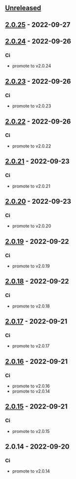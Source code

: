 <a name="unreleased"></a>
## [Unreleased]


<a name="2.0.25"></a>
## [2.0.25] - 2022-09-27

<a name="2.0.24"></a>
## [2.0.24] - 2022-09-26
### Ci
- promote to v2.0.24


<a name="2.0.23"></a>
## [2.0.23] - 2022-09-26
### Ci
- promote to v2.0.23


<a name="2.0.22"></a>
## [2.0.22] - 2022-09-26
### Ci
- promote to v2.0.22


<a name="2.0.21"></a>
## [2.0.21] - 2022-09-23
### Ci
- promote to v2.0.21


<a name="2.0.20"></a>
## [2.0.20] - 2022-09-23
### Ci
- promote to v2.0.20


<a name="2.0.19"></a>
## [2.0.19] - 2022-09-22
### Ci
- promote to v2.0.19


<a name="2.0.18"></a>
## [2.0.18] - 2022-09-22
### Ci
- promote to v2.0.18


<a name="2.0.17"></a>
## [2.0.17] - 2022-09-21
### Ci
- promote to v2.0.17


<a name="2.0.16"></a>
## [2.0.16] - 2022-09-21
### Ci
- promote to v2.0.16
- promote to v2.0.14


<a name="2.0.15"></a>
## [2.0.15] - 2022-09-21
### Ci
- promote to v2.0.15


<a name="2.0.14"></a>
## 2.0.14 - 2022-09-20
### Ci
- promote to v2.0.14


[Unreleased]: https://gitlab.industrysoftware.automation.siemens.com/caas-ops/fleet/aws-usea1-qa-qa/compare/2.0.25...HEAD
[2.0.25]: https://gitlab.industrysoftware.automation.siemens.com/caas-ops/fleet/aws-usea1-qa-qa/compare/2.0.24...2.0.25
[2.0.24]: https://gitlab.industrysoftware.automation.siemens.com/caas-ops/fleet/aws-usea1-qa-qa/compare/2.0.23...2.0.24
[2.0.23]: https://gitlab.industrysoftware.automation.siemens.com/caas-ops/fleet/aws-usea1-qa-qa/compare/2.0.22...2.0.23
[2.0.22]: https://gitlab.industrysoftware.automation.siemens.com/caas-ops/fleet/aws-usea1-qa-qa/compare/2.0.21...2.0.22
[2.0.21]: https://gitlab.industrysoftware.automation.siemens.com/caas-ops/fleet/aws-usea1-qa-qa/compare/2.0.20...2.0.21
[2.0.20]: https://gitlab.industrysoftware.automation.siemens.com/caas-ops/fleet/aws-usea1-qa-qa/compare/2.0.19...2.0.20
[2.0.19]: https://gitlab.industrysoftware.automation.siemens.com/caas-ops/fleet/aws-usea1-qa-qa/compare/2.0.18...2.0.19
[2.0.18]: https://gitlab.industrysoftware.automation.siemens.com/caas-ops/fleet/aws-usea1-qa-qa/compare/2.0.17...2.0.18
[2.0.17]: https://gitlab.industrysoftware.automation.siemens.com/caas-ops/fleet/aws-usea1-qa-qa/compare/2.0.16...2.0.17
[2.0.16]: https://gitlab.industrysoftware.automation.siemens.com/caas-ops/fleet/aws-usea1-qa-qa/compare/2.0.15...2.0.16
[2.0.15]: https://gitlab.industrysoftware.automation.siemens.com/caas-ops/fleet/aws-usea1-qa-qa/compare/2.0.14...2.0.15
